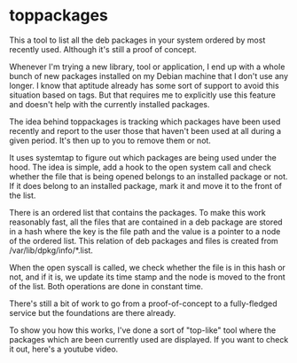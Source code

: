 toppackages
===========

This a tool to list all the deb packages in your system ordered by most recently
used. Although it's still a proof of concept.

Whenever I'm trying a new library, tool or application, I end up with a whole
bunch of new packages installed on my Debian machine that I don't use any
longer. I know that aptitude already has some sort of support to avoid this
situation based on tags. But that requires me to explicitly use this feature and
doesn't help with the currently installed packages.

The idea behind toppackages is tracking which packages have been used recently
and report to the user those that haven't been used at all during a given
period. It's then up to you to remove them or not.

It uses systemtap to figure out which packages are being used under the hood.
The idea is simple, add a hook to the open system call and check whether the
file that is being opened belongs to an installed package or not. If it does
belong to an installed package, mark it and move it to the front of the list.

There is an ordered list that contains the packages. To make this work
reasonably fast, all the files that are contained in a deb package are stored
in a hash where the key is the file path and the value is a pointer to a node
of the ordered list. This relation of deb packages and files is created from
/var/lib/dpkg/info/\*.list.

When the open syscall is called, we check whether the file is in this hash or
not, and if it is, we update its time stamp and the node is moved to the front
of the list. Both operations are done in constant time.

There's still a bit of work to go from a proof-of-concept to a fully-fledged
service but the foundations are there already.

To show you how this works, I've done a sort of "top-like" tool where the
packages which are been currently used are displayed. If you want to check it
out, here's a youtube video.
